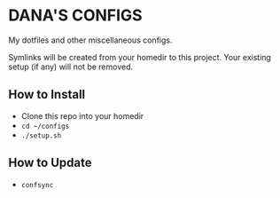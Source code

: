 # DANA'S CONFIGS

My dotfiles and other miscellaneous configs.

Symlinks will be created from your homedir to this project. Your existing setup (if any) will not be removed.


## How to Install

* Clone this repo into your homedir
* `cd ~/configs`
* `./setup.sh`


## How to Update

* `confsync`
